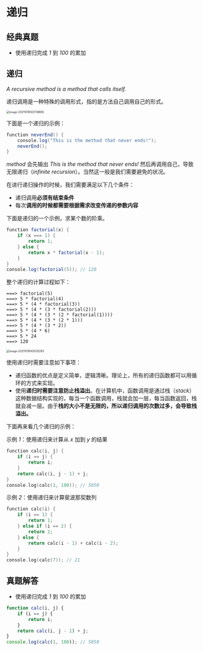 # 递归

## 经典真题

- 使用递归完成 *1* 到 *100* 的累加

## 递归

*A recursive method is a method that calls itself.*

递归调用是一种特殊的调用形式，指的是方法自己调用自己的形式。


<img src="https://xiejie-typora.oss-cn-chengdu.aliyuncs.com/2021-10-19-063739.png" alt="image-20211019143738665" style="zoom:50%;" />


下面是一个递归的示例：

```java
function neverEnd() {
    console.log("This is the method that never ends!");
    neverEnd();
}
```

*method* 会先输出 *This is the method that never ends!* 然后再调用自己，导致无限递归（*infinite recursion*）。当然这一般是我们需要避免的状况。

在进行递归操作的时候，我们需要满足以下几个条件：

- 递归调用**必须有结束条件**
- 每次**调用的时候都需要根据需求改变传递的参数内容**

下面是递归的一个示例，求某个数的阶乘。

```java
function factorial(x) {
    if (x === 1) {
        return 1;
    } else {
        return x * factorial(x - 1);
    }
}
console.log(factorial(5)); // 120
```

整个递归的计算过程如下：

```
===> factorial(5)
===> 5 * factorial(4)
===> 5 * (4 * factorial(3))
===> 5 * (4 * (3 * factorial(2)))
===> 5 * (4 * (3 * (2 * factorial(1))))
===> 5 * (4 * (3 * (2 * 1)))
===> 5 * (4 * (3 * 2))
===> 5 * (4 * 6)
===> 5 * 24
===> 120
```

<img src="https://xiejie-typora.oss-cn-chengdu.aliyuncs.com/2021-10-19-063535.png" alt="image-20211019143535293" style="zoom:50%;" />

使用递归时需要注意如下事项：

- 递归函数的优点是定义简单，逻辑清晰。理论上，所有的递归函数都可以用循环的方式来实现。
- 使用**递归时需要注意防止栈溢出**。在计算机中，函数调用是通过栈（*stack*）这种数据结构实现的，每当一个函数调用，栈就会加一层，每当函数返回，栈就会减一层。由于**栈的大小不是无限的，所以递归调用的次数过多，会导致栈溢出。**

下面再来看几个递归的示例：

示例 *1*：使用递归来计算从 *x* 加到 *y* 的结果

```go
function calc(i, j) {
    if (i == j) {
        return i;
    }
    return calc(i, j - 1) + j;
}
console.log(calc(1, 100)); // 5050
```

示例 *2*：使用递归来计算斐波那契数列

```go
function calc(i) {
    if (i == 1) {
        return 1;
    } else if (i == 2) {
        return 2;
    } else {
        return calc(i - 1) + calc(i - 2);
    }
}
console.log(calc(7)); // 21
```
## 真题解答

- 使用递归完成 *1* 到 *100* 的累加

```js
function calc(i, j) {
    if (i == j) {
        return i;
    }
    return calc(i, j - 1) + j;
}
console.log(calc(1, 100)); // 5050
```

